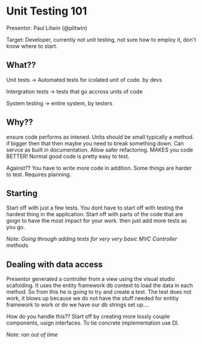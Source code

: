 Unit Testing 101
===

Presentor: Paul Litwin (@plitwin)

Target:  Developer, currently not unit testing, not sure how to employ it, don't know where to start.

## What??

Unit tests -> Automated tests for icolated unit of code.  by devs

Intergration tests -> tests that go accross units of code

System testing -> entire system, by testers


## Why??

ensure code performs as intened.  Units should be small typically a method.  if bigger then that then maybe you need to break something down.  Can servce as built in documentation.  Allow safer refactoring.  MAKES you code BETTER!  Normal good code is pretty easy to test.

Against??  You have to write more code in addition.  Some things are harder to test.  Requires planning.

## Starting

Start off with just a few tests.  You dont have to start off with testing the hardest thing in the application.  Start off with parts of the code that are goign to have the most impact for your work.  then just add more tests as you go.

*Note: Going through adding tests for very very basic MVC Controller methods.*

## Dealing with data access

Presentor generated a controller from a view using the visual studio scafolding.  It uses the entity framework db context to load the data in each method.  So from this he is going to try and create a test.  The test does not work, it blows up because we do not have the stuff needed for entitiy framework to work or do we have our db strings set up.... 

How do you handle this??  Start off by creating more lossly couple components, usign interfaces.  To tie concrete implementation use DI.

*Note: ran out of time*